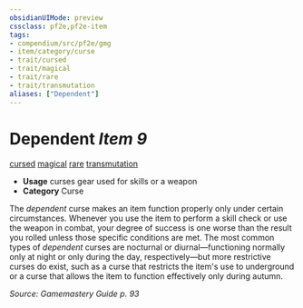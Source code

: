 ```yaml
---
obsidianUIMode: preview
cssclass: pf2e,pf2e-item
tags:
- compendium/src/pf2e/gmg
- item/category/curse
- trait/cursed
- trait/magical
- trait/rare
- trait/transmutation
aliases: ["Dependent"]
---
```

# Dependent *Item 9*  
[cursed](/rules/traits/cursed-gmg.md)  [magical](/rules/traits/magical.md)  [rare](/rules/traits/rare.md)  [transmutation](/rules/traits/transmutation.md)  

- **Usage** curses gear used for skills or a weapon
- **Category** Curse

The _dependent_ curse makes an item function properly only under certain circumstances. Whenever you use the item to perform a skill check or use the weapon in combat, your degree of success is one worse than the result you rolled unless those specific conditions are met. The most common types of _dependent_ curses are nocturnal or diurnal—functioning normally only at night or only during the day, respectively—but more restrictive curses do exist, such as a curse that restricts the item's use to underground or a curse that allows the item to function effectively only during autumn.

*Source: Gamemastery Guide p. 93*